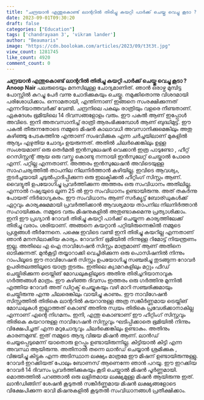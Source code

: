 ```yaml
---
title: "ചന്ദ്രയാൻ എന്തുകൊണ്ട് ലാന്ററിൽ തിരിച്ചു കയറ്റി പാർക്ക് ചെയ്തു വെച്ചു കൂടാ ? പലരുടെയും മനസിലുള്ള ചോദ്യമാണിത്, നമുക്കിതൊന്നു വിശദമായി പരിശോധിക്കാം"
date: 2023-09-01T09:30:20
draft: false
categories: ["Education"]
tags: ['chandrayaan 3', 'vikram lander']
author: "Beaumaris"
image: "https://cdn.boolokam.com/articles/2023/09/t3t3t.jpg"
view_count: 1281745
like_count: 4920
comment_count: 0
---
```


**ചന്ദ്രയാൻ എന്തുകൊണ്ട് ലാന്ററിൽ തിരിച്ചു കയറ്റി പാർക്ക് ചെയ്തു വെച്ചു കൂടാ ?** **Anoop Nair** പലരുടെയും മനസിലുള്ള ചോദ്യമാണിത്. ഞാൻ ഒരാഴ്ച മുമ്പിട്ട പോസ്റ്റിൽ കുറച്ചു പേർ വന്നു ചോദിക്കുകയും ചെയ്തു. നമുക്കിതൊന്നു വിശദമായി പരിശോധിക്കാം. ഒന്നാമതായി, എന്തിന്നാണ് ഇങ്ങനെ സംരക്ഷിക്കുന്നത് എന്നറിയാത്തവർക്ക് വേണ്ടി. ചന്ദ്രനിലെ പകലും രാത്രിയും വളരെ നീണ്ടതാണ്. ഏകദേശം ഭൂമിയിലെ 14 ദിവസങ്ങളോളം വരും. ഈ പകൽ ആണ് ഇപ്പോൾ അവിടെ. ഇനി അതവസാനിച്ച് രാത്രി ആരംഭിക്കുമ്പോൾ ആണ് ബുദ്ധിമുട്ട്. ഈ പകൽ തീരുന്നതോടെ നമ്മുടെ മിഷൻ കാലാവധി അവസാനിക്കുമെങ്കിലും അതു കഴിഞ്ഞു പേടകത്തിനു എന്താണ് സംഭവിക്കുക എന്ന ചർച്ചയിലാണ് മുകളിൽ ആദ്യം എഴുതിയ ചോദ്യം ഉയരുന്നത്. അതിൽ ചിലർക്കെങ്കിലും ഉള്ള സംശയമാണ് ഒരു തെർമൽ ഇൻസുലേഷൻ വെക്കാൻ ഇത്ര പാടുണ്ടോ , ഹീറ്റ് റെസിസ്റ്റന്റ് ആയ ഒരു വസ്തു കൊണ്ടു നന്നായി ഇൻസുലേറ്റ് ചെയ്താൽ പോരെ എന്ന്. പറ്റില്ല എന്നതാണ്. അത്തരം ഇൻസുലേഷൻ അവിടെയുള്ള സാഹചര്യത്തിൽ താപനില നിലനിർത്താൻ കഴിയില്ല. ഇവിടെ ആവശ്യം, തുടർച്ചയായി ചൂടുൽപ്പാദിപ്പിക്കുന്ന ഒരു ഇലക്ട്രിക്കൽ ഹീറ്റിംഗ് സിസ്റ്റം ആണ്. വൈദ്യുതി ഉപയോഗിച്ചു പ്രവർത്തിക്കുന്ന അത്തരം ഒരു സംവിധാനം അതിലില്ല. എന്നാൽ റഷ്യയുടെ ലൂണ 25 ൽ ഈ സംവിധാനം ഉണ്ടായിരുന്നു. അത് തകർന്നു പോയത് നിർഭാഗ്യകരം. ഈ സംവിധാനം ആണ് സർക്യൂട്ട് ബോര്ഡുകൾക്ക് ഏറ്റവും കാര്യക്ഷമമായി പ്രവർത്തിക്കാൻ ആവശ്യമായ താപനില നിലനിർത്താൻ സഹായിക്കുക. നമ്മുടെ വരും മിഷനുകളിൽ അതുണ്ടാകുമെന്നു പ്രത്യാശിക്കാം. ഇനി ഈ പ്രഗ്യാൻ റോവർ തിരിച്ചു കയറ്റി പാർക്ക് ചെയ്യുന്ന കാര്യത്തിലേക്ക് തിരിച്ചു വരാം. ശരിയാണ്. അങ്ങനെ കയറ്റാൻ പറ്റിയിരുന്നെങ്കിൽ നമ്മുടെ പ്രശ്നങ്ങൾ തീർന്നേനെ. പക്ഷെ ഇവിടെ വണ്ടി ഇനി തിരിച്ചു കയറില്ല എന്നതാണ് ഞാൻ മനസിലാക്കിയ കാര്യം. റോവറിന് ഭൂമിയിൽ നിന്നുള്ള റിമോട്ട് നിയന്ത്രണം ഇല്ല. അതിലെ എ ഐ നാവിഗേഷൻ സിസ്റ്റം മാത്രമാണ് ആണ് അതിനെ ഓടിക്കുന്നത്. മുൻകൂട്ടി തയ്യാറാക്കി വെച്ചിരിക്കുന്ന ഒരു പൊസിഷനിൽ നിന്നും റാംപിലൂടെ ഈ നാവിഗേഷൻ സിസ്റ്റം ഉപയോഗിച്ചു സഞ്ചരിച്ചു തുടങ്ങുന്ന റോവർ ഉപരിതലത്തിലൂടെ യാത്ര തുടരും. ഇതിലെ ക്യാമറകളിലും മറ്റും ഫീഡ് ചെയ്തിരിക്കുന്ന ട്രെയ്നിങ് മോഡലുകളിലൂടെ അതിനു തിരിച്ചറിയാനാവുക ഗർത്തങ്ങൾ മാത്രം. ഈ കഴിഞ്ഞ ദിവസം ഇത്തരം ഒരു ഗർത്തിനു മുന്നിൽ എത്തിയ റോവർ അത് ഡിറ്റക്ട് ചെയ്യുകയും വഴി മാറി സഞ്ചരിക്കുമായും ചെയ്തിരുന്നു എന്നു ചിലരെങ്കിലും വായിച്ചു കാണും. ഈ നാവിഗേഷൻ സിസ്റ്റത്തിൽ തിരികെ ലാന്ററിൽ കയറാനുള്ള അത്ര സങ്കീർണ്ണമായ ട്രെയ്നിങ് മോഡലുകൾ ഇല്ലാത്തത് കൊണ്ട് അതിനു സ്വയം തിരികെ പ്രവേശിക്കാനാകില്ല എന്നാണ് എന്റെ നിഗമനം. ഇനി, എന്തു കൊണ്ടാണ് ഈ ഹീറ്റിംഗ് സിസ്റ്റവും തിരികെ കയറാനുള്ള നാവിഗേഷൻ സിസ്റ്റവും ഘടിപ്പിക്കാതെ ഭൂമിയിൽ നിന്നും വിക്ഷേപിച്ചത് എന്ന മറുചോദ്യവും ചിലർക്കെങ്കിലും ഉണ്ടാകും. അതിനും കാരണമുണ്ട്. ഇത് നമ്മുടെ ആദ്യ വിജയ മിഷൻ ആണ്. ലാൻഡ് ചെയ്യപ്പെടുമെന്ന് യാതൊരു ഉറപ്പും ഉണ്ടായിരുന്നില്ല. കിട്ടിയാൽ കിട്ടി എന്ന അവസ്ഥ ആയിരുന്നു. അതിനാൽ തന്നെ ലാൻഡ് ചെയ്യാൻ ശ്രമിക്കുക , വിജയിച്ചു കിട്ടുക എന്ന അടിസ്ഥാന ലക്ഷ്യം മാത്രമേ ഈ മിഷന് ഉണ്ടായിരുന്നുള്ളു. റോവർ ഇറക്കിയത് പോലും ബോണസ് ആണെന്നേ ഞാൻ പറയൂ. ഈ ഇറക്കിയ റോവർ 14 ദിവസം പ്രവർത്തിക്കുകയും കൂടി ചെയ്താൽ മിഷൻ പൂർണ്ണമായി. മൊത്തത്തിൽ പറഞ്ഞാൽ ഒരു ലളിതമായ ലക്ഷ്യമുള്ള മിഷൻ ആയിരുന്നു ഇത്. ലാൻഡിങ്ങിന് ശേഷൻ കൂടുതൽ സങ്കീർണ്ണമായ മിഷൻ ലക്ഷ്യങ്ങളോടെ വിക്ഷേപിക്കുന്ന ഭാവി മിഷനുകളിൽ കൂടുതൽ സംവിധാനങ്ങൾ പ്രതീക്ഷിക്കാം.
